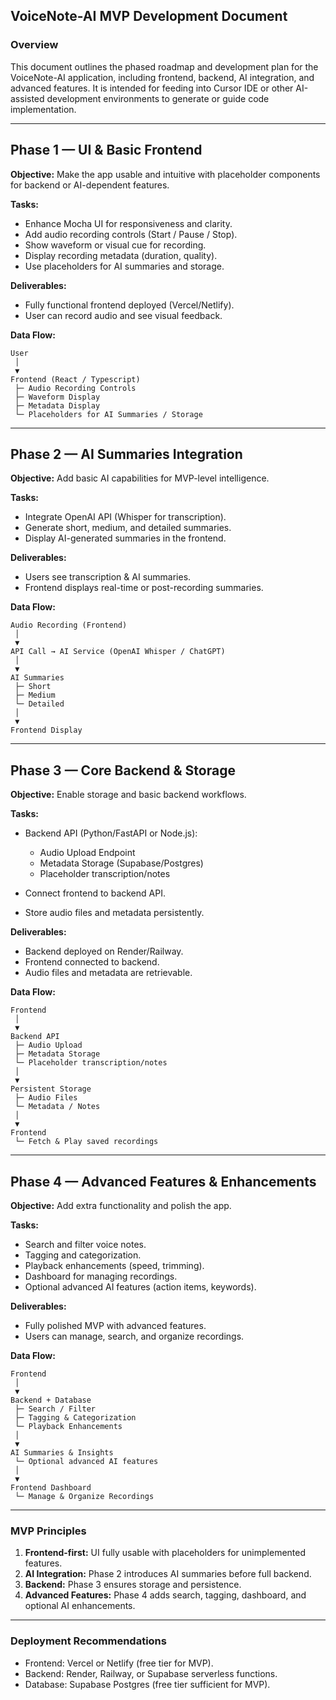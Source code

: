 ## VoiceNote-AI MVP Development Document

### Overview

This document outlines the phased roadmap and development plan for the VoiceNote-AI application, including frontend, backend, AI integration, and advanced features. It is intended for feeding into Cursor IDE or other AI-assisted development environments to generate or guide code implementation.

---

## Phase 1 — UI & Basic Frontend

**Objective:** Make the app usable and intuitive with placeholder components for backend or AI-dependent features.

**Tasks:**

* Enhance Mocha UI for responsiveness and clarity.
* Add audio recording controls (Start / Pause / Stop).
* Show waveform or visual cue for recording.
* Display recording metadata (duration, quality).
* Use placeholders for AI summaries and storage.

**Deliverables:**

* Fully functional frontend deployed (Vercel/Netlify).
* User can record audio and see visual feedback.

**Data Flow:**

```
User
 │
 ▼
Frontend (React / Typescript)
 ├─ Audio Recording Controls
 ├─ Waveform Display
 ├─ Metadata Display
 └─ Placeholders for AI Summaries / Storage
```

---

## Phase 2 — AI Summaries Integration

**Objective:** Add basic AI capabilities for MVP-level intelligence.

**Tasks:**

* Integrate OpenAI API (Whisper for transcription).
* Generate short, medium, and detailed summaries.
* Display AI-generated summaries in the frontend.

**Deliverables:**

* Users see transcription & AI summaries.
* Frontend displays real-time or post-recording summaries.

**Data Flow:**

```
Audio Recording (Frontend)
 │
 ▼
API Call → AI Service (OpenAI Whisper / ChatGPT)
 │
 ▼
AI Summaries
 ├─ Short
 ├─ Medium
 └─ Detailed
 │
 ▼
Frontend Display
```

---

## Phase 3 — Core Backend & Storage

**Objective:** Enable storage and basic backend workflows.

**Tasks:**

* Backend API (Python/FastAPI or Node.js):

  * Audio Upload Endpoint
  * Metadata Storage (Supabase/Postgres)
  * Placeholder transcription/notes
* Connect frontend to backend API.
* Store audio files and metadata persistently.

**Deliverables:**

* Backend deployed on Render/Railway.
* Frontend connected to backend.
* Audio files and metadata are retrievable.

**Data Flow:**

```
Frontend
 │
 ▼
Backend API
 ├─ Audio Upload
 ├─ Metadata Storage
 └─ Placeholder transcription/notes
 │
 ▼
Persistent Storage
 ├─ Audio Files
 └─ Metadata / Notes
 │
 ▼
Frontend
 └─ Fetch & Play saved recordings
```

---

## Phase 4 — Advanced Features & Enhancements

**Objective:** Add extra functionality and polish the app.

**Tasks:**

* Search and filter voice notes.
* Tagging and categorization.
* Playback enhancements (speed, trimming).
* Dashboard for managing recordings.
* Optional advanced AI features (action items, keywords).

**Deliverables:**

* Fully polished MVP with advanced features.
* Users can manage, search, and organize recordings.

**Data Flow:**

```
Frontend
 │
 ▼
Backend + Database
 ├─ Search / Filter
 ├─ Tagging & Categorization
 └─ Playback Enhancements
 │
 ▼
AI Summaries & Insights
 └─ Optional advanced AI features
 │
 ▼
Frontend Dashboard
 └─ Manage & Organize Recordings
```

---

### MVP Principles

1. **Frontend-first:** UI fully usable with placeholders for unimplemented features.
2. **AI Integration:** Phase 2 introduces AI summaries before full backend.
3. **Backend:** Phase 3 ensures storage and persistence.
4. **Advanced Features:** Phase 4 adds search, tagging, dashboard, and optional AI enhancements.

---

### Deployment Recommendations

* Frontend: Vercel or Netlify (free tier for MVP).
* Backend: Render, Railway, or Supabase serverless functions.
* Database: Supabase Postgres (free tier sufficient for MVP).
